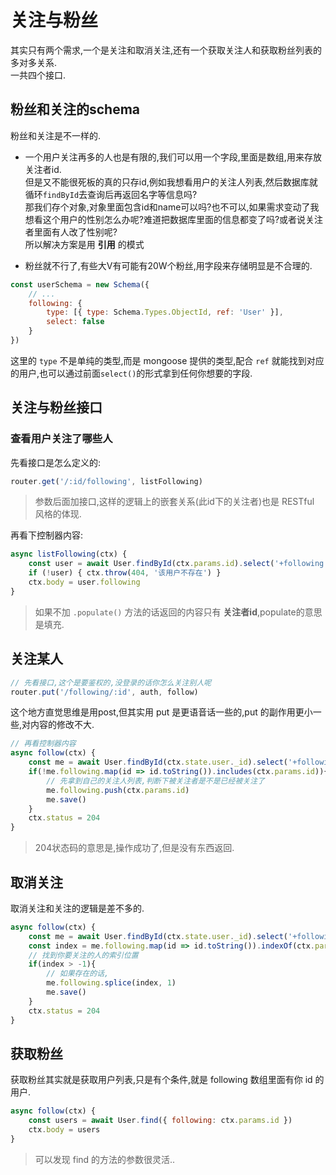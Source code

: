 # 关注与粉丝

其实只有两个需求,一个是关注和取消关注,还有一个获取关注人和获取粉丝列表的多对多关系.   
一共四个接口.

## 粉丝和关注的schema

粉丝和关注是不一样的.

* 一个用户关注再多的人也是有限的,我们可以用一个字段,里面是数组,用来存放关注者id.  
但是又不能很死板的真的只存id,例如我想看用户的关注人列表,然后数据库就循环`findById`去查询后再返回名字等信息吗?  
那我们存个对象,对象里面包含id和name可以吗?也不可以,如果需求变动了我想看这个用户的性别怎么办呢?难道把数据库里面的信息都变了吗?或者说关注者里面有人改了性别呢?  
所以解决方案是用 **引用** 的模式

* 粉丝就不行了,有些大V有可能有20W个粉丝,用字段来存储明显是不合理的.
```js
const userSchema = new Schema({
    // ...
    following: {
        type: [{ type: Schema.Types.ObjectId, ref: 'User' }],
        select: false
    }
})
```
这里的 `type` 不是单纯的类型,而是 mongoose 提供的类型,配合 `ref` 就能找到对应的用户,也可以通过前面`select()`的形式拿到任何你想要的字段.

## 关注与粉丝接口

### 查看用户关注了哪些人
先看接口是怎么定义的:
```js
router.get('/:id/following', listFollowing)
```
>参数后面加接口,这样的逻辑上的嵌套关系(此id下的关注者)也是 RESTful 风格的体现.

再看下控制器内容:
```js
async listFollowing(ctx) {
    const user = await User.findById(ctx.params.id).select('+following').populate('following')
    if (!user) { ctx.throw(404, '该用户不存在') }
    ctx.body = user.following
}
```
>如果不加 `.populate()` 方法的话返回的内容只有 **关注者id**,populate的意思是填充.

## 关注某人
```js
// 先看接口,这个是要鉴权的,没登录的话你怎么关注别人呢
router.put('/following/:id', auth, follow)
```
这个地方直觉思维是用post,但其实用 put 是更语音话一些的,put 的副作用更小一些,对内容的修改不大.

```js
// 再看控制器内容
async follow(ctx) {
    const me = await User.findById(ctx.state.user._id).select('+following')
    if(!me.following.map(id => id.toString()).includes(ctx.params.id)){
        // 先拿到自己的关注人列表,判断下被关注者是不是已经被关注了
        me.following.push(ctx.params.id)
        me.save()
    }
    ctx.status = 204
}
```
>204状态码的意思是,操作成功了,但是没有东西返回.

## 取消关注

取消关注和关注的逻辑是差不多的.
```js
async follow(ctx) {
    const me = await User.findById(ctx.state.user._id).select('+following')
    const index = me.following.map(id => id.toString()).indexOf(ctx.params.id)
    // 找到你要关注的人的索引位置
    if(index > -1){
        // 如果存在的话,
        me.following.splice(index, 1)
        me.save()
    }
    ctx.status = 204
}
```

## 获取粉丝

获取粉丝其实就是获取用户列表,只是有个条件,就是 following 数组里面有你 id 的用户.
```js
async follow(ctx) {
    const users = await User.find({ following: ctx.params.id })
    ctx.body = users
}
```
>可以发现 find 的方法的参数很灵活..

 